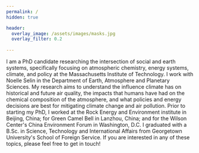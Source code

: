 ```yaml
---
permalink: /
hidden: true

header:
  overlay_image: /assets/images/masks.jpg
  overlay_filter: 0.2
  
---
```

I am a PhD candidate researching the intersection of social and earth systems, specifically focusing on atmospheric chemistry, energy systems, climate, and policy at the Massachusetts Institute of Technology. I work with Noelle Selin in the Department of Earth, Atmosphere and Planetary Sciences. My research aims to understand the influence climate has on historical and future air quality, the impacts that humans have had on the chemical composition of the atmosphere, and what policies and energy decisions are best for mitigating climate change and air pollution. Prior to starting my PhD, I worked at the Rock Energy and Environment institute in Beijing, China; for Green Camel Bell in Lanzhou, China; and for the Wilson Center's China Environment Forum in Washington, D.C. I graduated with a B.Sc. in Science, Technology and International Affairs from Georgetown University's School of Foreign Service. If you are interested in any of these topics, please feel free to get in touch!
